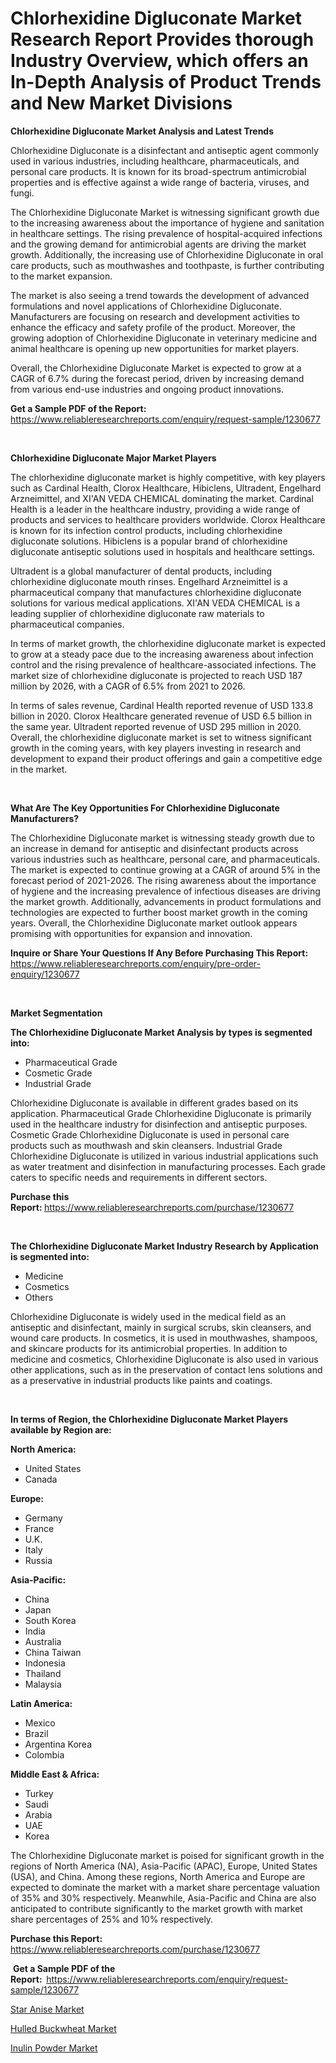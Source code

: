 <p><h1>Chlorhexidine Digluconate Market Research Report Provides thorough Industry Overview, which offers an In-Depth Analysis of Product Trends and New Market Divisions</h1></p><p><strong>Chlorhexidine Digluconate Market Analysis and Latest Trends</strong></p>
<p><p>Chlorhexidine Digluconate is a disinfectant and antiseptic agent commonly used in various industries, including healthcare, pharmaceuticals, and personal care products. It is known for its broad-spectrum antimicrobial properties and is effective against a wide range of bacteria, viruses, and fungi.</p><p>The Chlorhexidine Digluconate Market is witnessing significant growth due to the increasing awareness about the importance of hygiene and sanitation in healthcare settings. The rising prevalence of hospital-acquired infections and the growing demand for antimicrobial agents are driving the market growth. Additionally, the increasing use of Chlorhexidine Digluconate in oral care products, such as mouthwashes and toothpaste, is further contributing to the market expansion.</p><p>The market is also seeing a trend towards the development of advanced formulations and novel applications of Chlorhexidine Digluconate. Manufacturers are focusing on research and development activities to enhance the efficacy and safety profile of the product. Moreover, the growing adoption of Chlorhexidine Digluconate in veterinary medicine and animal healthcare is opening up new opportunities for market players.</p><p>Overall, the Chlorhexidine Digluconate Market is expected to grow at a CAGR of 6.7% during the forecast period, driven by increasing demand from various end-use industries and ongoing product innovations.</p></p>
<p><strong>Get a Sample PDF of the Report:&nbsp;</strong> <a href="https://www.reliableresearchreports.com/enquiry/request-sample/1230677">https://www.reliableresearchreports.com/enquiry/request-sample/1230677</a></p>
<p>&nbsp;</p>
<p><strong>Chlorhexidine Digluconate Major Market Players</strong></p>
<p><p>The chlorhexidine digluconate market is highly competitive, with key players such as Cardinal Health, Clorox Healthcare, Hibiclens, Ultradent, Engelhard Arzneimittel, and XI'AN VEDA CHEMICAL dominating the market. Cardinal Health is a leader in the healthcare industry, providing a wide range of products and services to healthcare providers worldwide. Clorox Healthcare is known for its infection control products, including chlorhexidine digluconate solutions. Hibiclens is a popular brand of chlorhexidine digluconate antiseptic solutions used in hospitals and healthcare settings.</p><p>Ultradent is a global manufacturer of dental products, including chlorhexidine digluconate mouth rinses. Engelhard Arzneimittel is a pharmaceutical company that manufactures chlorhexidine digluconate solutions for various medical applications. XI'AN VEDA CHEMICAL is a leading supplier of chlorhexidine digluconate raw materials to pharmaceutical companies.</p><p>In terms of market growth, the chlorhexidine digluconate market is expected to grow at a steady pace due to the increasing awareness about infection control and the rising prevalence of healthcare-associated infections. The market size of chlorhexidine digluconate is projected to reach USD 187 million by 2026, with a CAGR of 6.5% from 2021 to 2026.</p><p>In terms of sales revenue, Cardinal Health reported revenue of USD 133.8 billion in 2020. Clorox Healthcare generated revenue of USD 6.5 billion in the same year. Ultradent reported revenue of USD 295 million in 2020. Overall, the chlorhexidine digluconate market is set to witness significant growth in the coming years, with key players investing in research and development to expand their product offerings and gain a competitive edge in the market.</p></p>
<p>&nbsp;</p>
<p><strong>What Are The Key Opportunities For Chlorhexidine Digluconate Manufacturers?</strong></p>
<p><p>The Chlorhexidine Digluconate market is witnessing steady growth due to an increase in demand for antiseptic and disinfectant products across various industries such as healthcare, personal care, and pharmaceuticals. The market is expected to continue growing at a CAGR of around 5% in the forecast period of 2021-2026. The rising awareness about the importance of hygiene and the increasing prevalence of infectious diseases are driving the market growth. Additionally, advancements in product formulations and technologies are expected to further boost market growth in the coming years. Overall, the Chlorhexidine Digluconate market outlook appears promising with opportunities for expansion and innovation.</p></p>
<p><strong>Inquire or Share Your Questions If Any Before Purchasing This Report:</strong> <a href="https://www.reliableresearchreports.com/enquiry/pre-order-enquiry/1230677">https://www.reliableresearchreports.com/enquiry/pre-order-enquiry/1230677</a></p>
<p>&nbsp;</p>
<p><strong>Market Segmentation</strong></p>
<p><strong>The Chlorhexidine Digluconate Market Analysis by types is segmented into:</strong></p>
<p><ul><li>Pharmaceutical Grade</li><li>Cosmetic Grade</li><li>Industrial Grade</li></ul></p>
<p><p>Chlorhexidine Digluconate is available in different grades based on its application. Pharmaceutical Grade Chlorhexidine Digluconate is primarily used in the healthcare industry for disinfection and antiseptic purposes. Cosmetic Grade Chlorhexidine Digluconate is used in personal care products such as mouthwash and skin cleansers. Industrial Grade Chlorhexidine Digluconate is utilized in various industrial applications such as water treatment and disinfection in manufacturing processes. Each grade caters to specific needs and requirements in different sectors.</p></p>
<p><strong>Purchase this Report:&nbsp;</strong><a href="https://www.reliableresearchreports.com/purchase/1230677">https://www.reliableresearchreports.com/purchase/1230677</a></p>
<p>&nbsp;</p>
<p><strong>The Chlorhexidine Digluconate Market Industry Research by Application is segmented into:</strong></p>
<p><ul><li>Medicine</li><li>Cosmetics</li><li>Others</li></ul></p>
<p><p>Chlorhexidine Digluconate is widely used in the medical field as an antiseptic and disinfectant, mainly in surgical scrubs, skin cleansers, and wound care products. In cosmetics, it is used in mouthwashes, shampoos, and skincare products for its antimicrobial properties. In addition to medicine and cosmetics, Chlorhexidine Digluconate is also used in various other applications, such as in the preservation of contact lens solutions and as a preservative in industrial products like paints and coatings.</p></p>
<p>&nbsp;</p>
<p><strong>In terms of Region, the Chlorhexidine Digluconate Market Players available by Region are:</strong></p>
<p>
    <p> <strong> North America: </strong>
        <ul>
            <li>United States</li>
            <li>Canada</li>
        </ul>
        </p> 
    <p> <strong> Europe: </strong>
        <ul>
            <li>Germany</li>
            <li>France</li>
            <li>U.K.</li>
            <li>Italy</li>
            <li>Russia</li>
        </ul>
        </p> 
    <p> <strong> Asia-Pacific: </strong>
        <ul>
            <li>China</li>
            <li>Japan</li>
            <li>South Korea</li>
            <li>India</li>
            <li>Australia</li>
            <li>China Taiwan</li>
            <li>Indonesia</li>
            <li>Thailand</li>
            <li>Malaysia</li>
        </ul>
        </p> 
    <p> <strong> Latin America: </strong>
        <ul>
            <li>Mexico</li>
            <li>Brazil</li>
            <li>Argentina Korea</li>
            <li>Colombia</li>
        </ul>
        </p> 
    <p> <strong> Middle East & Africa: </strong>
        <ul>
            <li>Turkey</li>
            <li>Saudi</li>
            <li>Arabia</li>
            <li>UAE</li>
            <li>Korea</li>
        </ul>
    </p>
    </p>
<p><p>The Chlorhexidine Digluconate market is poised for significant growth in the regions of North America (NA), Asia-Pacific (APAC), Europe, United States (USA), and China. Among these regions, North America and Europe are expected to dominate the market with a market share percentage valuation of 35% and 30% respectively. Meanwhile, Asia-Pacific and China are also anticipated to contribute significantly to the market growth with market share percentages of 25% and 10% respectively.</p></p>
<p><strong>Purchase this Report: </strong><a href="https://www.reliableresearchreports.com/purchase/1230677">https://www.reliableresearchreports.com/purchase/1230677</a></p>
<p>&nbsp;<strong>Get a Sample PDF of the Report:&nbsp;&nbsp;</strong><a href="https://www.reliableresearchreports.com/enquiry/request-sample/1230677">https://www.reliableresearchreports.com/enquiry/request-sample/1230677</a></p>
<p><strong></strong></p>
<p><p><a href="https://view.publitas.com/reportprime-1/star-anise-market-research-report-reveals-the-latest-trends-and-opportunities-of-this-market-for-period-from-2024-2031/">Star Anise Market</a></p><p><a href="https://view.publitas.com/reportprime-1/hulled-buckwheat-market-size-growth-and-forecast-from-2024-2031/">Hulled Buckwheat Market</a></p><p><a href="https://view.publitas.com/reportprime-1/inulin-powder-market-with-the-goal-of-estimating-the-market-size-and-future-growth-potential-of-various-market-segments-based-on-component-applications-end-user-and-region/">Inulin Powder Market</a></p></p>
